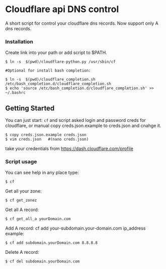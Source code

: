 # Cloudflare api DNS control

A short script for control your cloudflare dns records. 
Now support only A dns records.


### Installation

Create link into your path or add script to $PATH.

```
$ ln -s  $(pwd)/cloudflare-python.py /usr/sbin/cf

#Optional for install bash completion:

$ ln -s  $(pwd)/cloudflare_completion.sh /etc/bash_completion.d/cloudflare_completion.sh
$ echo 'source /etc/bash_completion.d/cloudflare_completion.sh' >> ~/.bashrc
```


## Getting Started

You can just start:
```cf``` 
and script asked login and password creds for cloudflare,
or manual copy creds.json.example to creds.json and cnahge it.
```
$ copy creds.json.example creds.json
$ vim creds.json   #(nano creds.json)
```
take your credentials from https://dash.cloudflare.com/profile


### Script usage

You can see help in any place type:
```
$ cf 
```
Get all your zone:
```
$ cf get_zonez
```
Get all A record:
```
$ cf get_all_a yourDomain.com
```
Add A record:
cf add your-subdomain.your-domain.com ip_address
example:
```
$ cf add subdomain.yourDomain.com 8.8.8.8
```
Delete A record:
```
$ cf del subdomain.yourDomain.com
```
